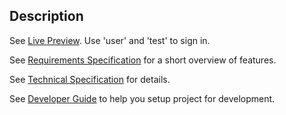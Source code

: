 ## Description

See [Live Preview](https://coder907.github.io/my-notes/). Use 'user' and 'test' to sign in.

See [Requirements Specification](requirements-specification.md) for a short overview of features.

See [Technical Specification](technical-specification.md) for details.

See [Developer Guide](developer-guide.md) to help you setup project for development.
